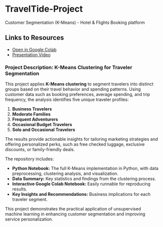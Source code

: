 # TravelTide-Project
Customer Segmentation (K-Means) - Hotel &amp; Flights Booking platform  

## Links to Resources
- [Open in Google Colab](https://colab.research.google.com/drive/1uCjS1fcmxf15ExYl0OOj-91fEJ2h0ICg?usp=sharing)
- [Presentation Video](https://mega.nz/file/IToyBBZS#HjhJYov15hZcn1_4tc_8DgSgOwtNTx5bptt4tur81ac)

### Project Description: K-Means Clustering for Traveler Segmentation

This project applies **K-Means clustering** to segment travelers into distinct groups based on their travel behavior and spending patterns. Using customer data such as booking preferences, average spending, and trip frequency, the analysis identifies five unique traveler profiles: 

1. **Business Travelers**  
2. **Moderate Families**  
3. **Frequent Adventurers**  
4. **Occasional Budget Travelers**  
5. **Solo and Occasional Travelers**  

The results provide actionable insights for tailoring marketing strategies and offering personalized perks, such as free checked luggage, exclusive discounts, or family-friendly deals.

The repository includes:

- **Python Notebook:** The full K-Means implementation in Python, with data preprocessing, clustering analysis, and visualization.
- **Data Summary:** Key statistics and findings from the clustering process.
- **Interactive Google Colab Notebook:** Easily runnable for reproducing results.
- **Key Insights and Recommendations:** Business implications for each traveler segment.

This project demonstrates the practical application of unsupervised machine learning in enhancing customer segmentation and improving service personalization.
